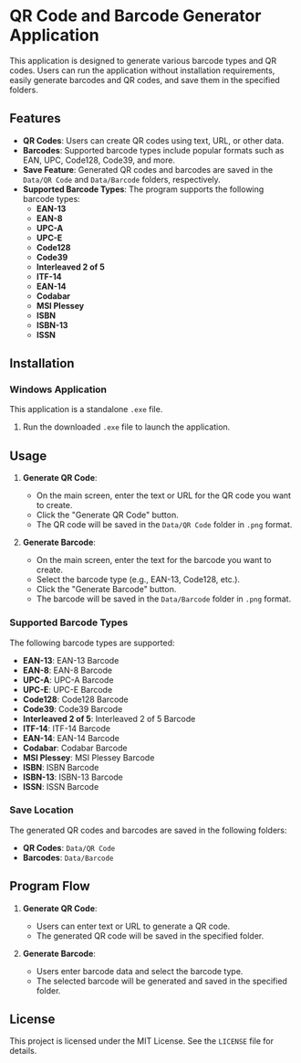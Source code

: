 # QR Code and Barcode Generator Application

This application is designed to generate various barcode types and QR codes. Users can run the application without installation requirements, easily generate barcodes and QR codes, and save them in the specified folders.

## Features

- **QR Codes**: Users can create QR codes using text, URL, or other data.
- **Barcodes**: Supported barcode types include popular formats such as EAN, UPC, Code128, Code39, and more.
- **Save Feature**: Generated QR codes and barcodes are saved in the `Data/QR Code` and `Data/Barcode` folders, respectively.
- **Supported Barcode Types**: The program supports the following barcode types:
  - **EAN-13**
  - **EAN-8**
  - **UPC-A**
  - **UPC-E**
  - **Code128**
  - **Code39**
  - **Interleaved 2 of 5**
  - **ITF-14**
  - **EAN-14**
  - **Codabar**
  - **MSI Plessey**
  - **ISBN**
  - **ISBN-13**
  - **ISSN**

## Installation

### Windows Application

This application is a standalone `.exe` file.
1. Run the downloaded `.exe` file to launch the application.

## Usage

1. **Generate QR Code**:
   - On the main screen, enter the text or URL for the QR code you want to create.
   - Click the "Generate QR Code" button.
   - The QR code will be saved in the `Data/QR Code` folder in `.png` format.

2. **Generate Barcode**:
   - On the main screen, enter the text for the barcode you want to create.
   - Select the barcode type (e.g., EAN-13, Code128, etc.).
   - Click the "Generate Barcode" button.
   - The barcode will be saved in the `Data/Barcode` folder in `.png` format.

### Supported Barcode Types

The following barcode types are supported:

- **EAN-13**: EAN-13 Barcode
- **EAN-8**: EAN-8 Barcode
- **UPC-A**: UPC-A Barcode
- **UPC-E**: UPC-E Barcode
- **Code128**: Code128 Barcode
- **Code39**: Code39 Barcode
- **Interleaved 2 of 5**: Interleaved 2 of 5 Barcode
- **ITF-14**: ITF-14 Barcode
- **EAN-14**: EAN-14 Barcode
- **Codabar**: Codabar Barcode
- **MSI Plessey**: MSI Plessey Barcode
- **ISBN**: ISBN Barcode
- **ISBN-13**: ISBN-13 Barcode
- **ISSN**: ISSN Barcode

### Save Location

The generated QR codes and barcodes are saved in the following folders:
- **QR Codes**: `Data/QR Code`
- **Barcodes**: `Data/Barcode`

## Program Flow

1. **Generate QR Code**:
   - Users can enter text or URL to generate a QR code.
   - The generated QR code will be saved in the specified folder.

2. **Generate Barcode**:
   - Users enter barcode data and select the barcode type.
   - The selected barcode will be generated and saved in the specified folder.

## License

This project is licensed under the MIT License. See the `LICENSE` file for details.

